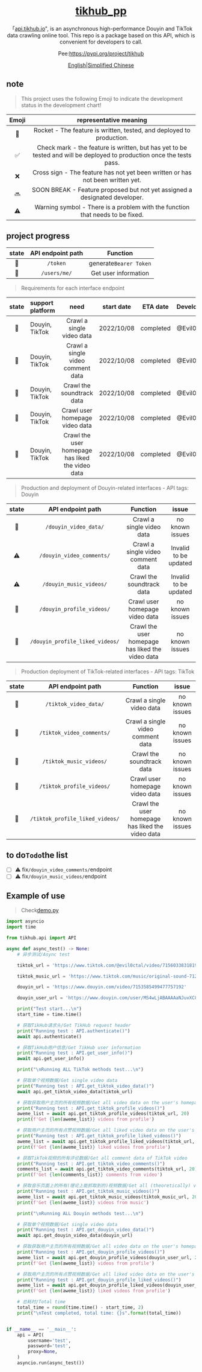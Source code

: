 <div align="center">

# [tikhub_pp](https://pypi.org/project/tikhub)

「[api.tikhub.io](https://api.tikhub.io/docs)", is an asynchronous high-performance Douyin and TikTok data crawling online tool. This repo is a package based on this API, which is convenient for developers to call.

Pee:<https://pypi.org/project/tikhub>

[English](./README.en.md)\|[Simplified Chinese](./README.md)

</div>

## note

> This project uses the following Emoji to indicate the development status in the development chart!

| Emoji |                                                 representative meaning                                                |
| :---: | :-------------------------------------------------------------------------------------------------------------------: |
|   🚀  |                          Rocket - The feature is written, tested, and deployed to production.                         |
|   ✅   | Check mark - the feature is written, but has yet to be tested and will be deployed to production once the tests pass. |
|   ❌   |                     Cross sign - The feature has not yet been written or has not been written yet.                    |
|   🔜  |                       SOON BREAK - Feature proposed but not yet assigned a designated developer.                      |
|   ⚠️  |                     Warning symbol - There is a problem with the function that needs to be fixed.                     |

## project progress

| state | API endpoint path |        Function        |
| :---: | :---------------: | :--------------------: |
|   🚀  |      `/token`     | generate`Bearer Token` |
|   🚀  |    `/users/me/`   |  Get user information  |

> Requirements for each interface endpoint

| state | support platform |                       need                       | start date |  ETA date |  Developer |
| :---: | :--------------- | :----------------------------------------------: | :--------: | :-------: | :--------: |
|   🚀  | Douyin, TikTok   |             Crawl a single video data            | 2022/10/08 | completed | @Evil0ctal |
|   🚀  | Douyin, TikTok   |         Crawl a single video comment data        | 2022/10/08 | completed | @Evil0ctal |
|   🚀  | Douyin, TikTok   |             Crawl the soundtrack data            | 2022/10/08 | completed | @Evil0ctal |
|   🚀  | Douyin, TikTok   |          Crawl user homepage video data          | 2022/10/08 | completed | @Evil0ctal |
|   🚀  | Douyin, TikTok   | Crawl the user homepage has liked the video data | 2022/10/08 | completed | @Evil0ctal |

> Production and deployment of Douyin-related interfaces - API tags: Douyin

| state |        API endpoint path        |                     Function                     |         issue         |
| :---: | :-----------------------------: | :----------------------------------------------: | :-------------------: |
|   🚀  |      `/douyin_video_data/`      |             Crawl a single video data            |    no known issues    |
|   ⚠️  |    `/douyin_video_comments/`    |         Crawl a single video comment data        | Invalid to be updated |
|   ⚠️  |     `/douyin_music_videos/`     |             Crawl the soundtrack data            | Invalid to be updated |
|   🚀  |    `/douyin_profile_videos/`    |          Crawl user homepage video data          |    no known issues    |
|   🚀  | `/douyin_profile_liked_videos/` | Crawl the user homepage has liked the video data |    no known issues    |

> Production deployment of TikTok-related interfaces - API tags: TikTok

| state |        API endpoint path        |                     Function                     |      issue      |
| :---: | :-----------------------------: | :----------------------------------------------: | :-------------: |
|   🚀  |      `/tiktok_video_data/`      |             Crawl a single video data            | no known issues |
|   🚀  |    `/tiktok_video_comments/`    |         Crawl a single video comment data        | no known issues |
|   🚀  |     `/tiktok_music_videos/`     |             Crawl the soundtrack data            | no known issues |
|   🚀  |    `/tiktok_profile_videos/`    |          Crawl user homepage video data          | no known issues |
|   🚀  | `/tiktok_profile_liked_videos/` | Crawl the user homepage has liked the video data | no known issues |

## to do`Todo`the list

-   [ ] ⚠️ fix`/douyin_video_comments/`endpoint
-   [ ] ⚠️ fix`/douyin_music_videos/`endpoint

## Example of use

> Check[demo.py](https://github.com/TikHubIO/TikHub_PyPi/blob/main/demo/demo.py)

```python
import asyncio
import time

from tikhub.api import API

async def async_test() -> None:
    # 异步测试/Async test

    tiktok_url = 'https://www.tiktok.com/@evil0ctal/video/7156033831819037994'

    tiktok_music_url = 'https://www.tiktok.com/music/original-sound-7128362040359488261'

    douyin_url = 'https://www.douyin.com/video/7153585499477757192'

    douyin_user_url = 'https://www.douyin.com/user/MS4wLjABAAAAaNJuvXC83kL5nhaZHubKdjsRJQovgz58wXzlLnJUsslG-Kb24TM1QJlf_2HMaUJk'

    print("Test start...\n")
    start_time = time.time()

    # 获取TikHub请求头/Get TikHub request header
    print("Running test : API.authenticate()")
    await api.authenticate()

    # 获取TikHub用户信息/Get TikHub user information
    print("Running test : API.get_user_info()")
    await api.get_user_info()

    print("\nRunning ALL TikTok methods test...\n")

    # 获取单个视频数据/Get single video data
    print("Running test : API.get_tiktok_video_data()")
    await api.get_tiktok_video_data(tiktok_url)

    # 获取获取用户主页的所有视频数据/Get all video data on the user's homepage
    print("Running test : API.get_tiktok_profile_videos()")
    aweme_list = await api.get_tiktok_profile_videos(tiktok_url, 20)
    print(f'Get {len(aweme_list)} videos from profile')

    # 获取用户主页的所有点赞视频数据/Get all liked video data on the user's homepage
    print("Running test : API.get_tiktok_profile_liked_videos()")
    aweme_list = await api.get_tiktok_profile_liked_videos(tiktok_url, 20)
    print(f'Get {len(aweme_list)} liked videos from profile')

    # 获取TikTok视频的所有评论数据/Get all comment data of TikTok video
    print("Running test : API.get_tiktok_video_comments()")
    comments_list = await api.get_tiktok_video_comments(tiktok_url, 20)
    print(f'Get {len(comments_list)} comments from video')

    # 获取音乐页面上的所有(理论上能抓取到的)视频数据/Get all (theoretically) video data on the music page
    print("Running test : API.get_tiktok_music_videos()")
    aweme_list = await api.get_tiktok_music_videos(tiktok_music_url, 20)
    print(f'Get {len(aweme_list)} videos from music')

    print("\nRunning ALL Douyin methods test...\n")

    # 获取单个视频数据/Get single video data
    print("Running test : API.get_douyin_video_data()")
    await api.get_douyin_video_data(douyin_url)

    # 获取获取用户主页的所有视频数据/Get all video data on the user's homepage
    print("Running test : API.get_douyin_profile_videos()")
    aweme_list = await api.get_douyin_profile_videos(douyin_user_url, 20)
    print(f'Get {len(aweme_list)} videos from profile')

    # 获取用户主页的所有点赞视频数据/Get all liked video data on the user's homepage
    print("Running test : API.get_douyin_profile_liked_videos()")
    aweme_list = await api.get_douyin_profile_liked_videos(douyin_user_url, 20)
    print(f'Get {len(aweme_list)} liked videos from profile')

    # 总耗时/Total time
    total_time = round(time.time() - start_time, 2)
    print("\nTest completed, total time: {}s".format(total_time))


if __name__ == '__main__':
    api = API(
        username='test',
        password='test',
        proxy=None,
    )
    asyncio.run(async_test())
```
